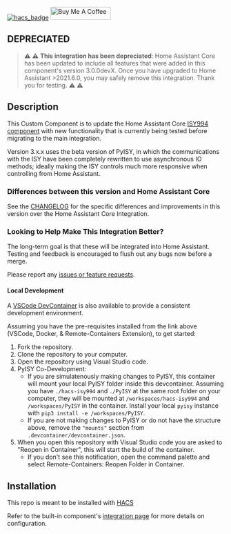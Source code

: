 [![hacs_badge](https://img.shields.io/badge/HACS-Default-orange.svg?style=for-the-badge)](https://github.com/custom-components/hacs)
<a href="https://www.buymeacoffee.com/shbatm" target="_blank"><img src="https://cdn.buymeacoffee.com/buttons/default-blue.png" alt="Buy Me A Coffee" width="140px" height="30px" ></a>

## DEPRECIATED ##

> :warning: :warning: **This integration has been depreciated**: Home Assistant Core has been updated to include all features that were added in this component's version 3.0.0devX. Once you have upgraded to Home Assistant >2021.6.0, you may safely remove this integration. Thank you for testing. :warning: :warning:

## Description

This Custom Component is to update the Home Assistant Core [ISY994 component](https://www.home-assistant.io/integrations/isy994/) with new functionality that is currently being tested before migrating to the main integration.

Version 3.x.x uses the beta version of PyISY, in which the communications with the ISY have been completely rewritten to use asynchronous IO methods; ideally making the ISY controls much more responsive when controlling from Home Assistant.

### Differences between this version and Home Assistant Core

See the [CHANGELOG](CHANGELOG.md) for the specific differences and improvements in this version over the Home Assistant Core Integration.

### Looking to Help Make This Integration Better?

The long-term goal is that these will be integrated into Home Assistant. Testing and feedback is encouraged to flush out any bugs now before a merge.

Please report any [issues or feature requests](https://github.com/shbatm/hacs-isy994/issues).

#### Local Development

A [VSCode DevContainer](https://code.visualstudio.com/docs/remote/containers#_getting-started) is also available to provide a consistent development environment.

Assuming you have the pre-requisites installed from the link above (VSCode, Docker, & Remote-Containers Extension), to get started:

1. Fork the repository.
2. Clone the repository to your computer.
3. Open the repository using Visual Studio code.
4. PyISY Co-Development:
    - If you are simulatenously making changes to PyISY, this container will mount your local PyISY folder inside this devcontainer. Assuming you have `./hacs-isy994` and `./PyISY` at the same root folder on your computer, they will be mounted at `/workspaces/hacs-isy994` and `/workspaces/PyISY` in the container. Install your local `pyisy` instance with `pip3 install -e /workspaces/PyISY`.
    - If you are not making changes to PyISY or do not have the structure above, remove the `"mounts"` section from `.devcontainer/devcontainer.json`.
4. When you open this repository with Visual Studio code you are asked to "Reopen in Container", this will start the build of the container.
   - If you don't see this notification, open the command palette and select Remote-Containers: Reopen Folder in Container.

## Installation

This repo is meant to be installed with [HACS](https://custom-components.github.io/hacs/)

Refer to the built-in component's [integration page](https://www.home-assistant.io/integrations/isy994/) for more details on configuration.
